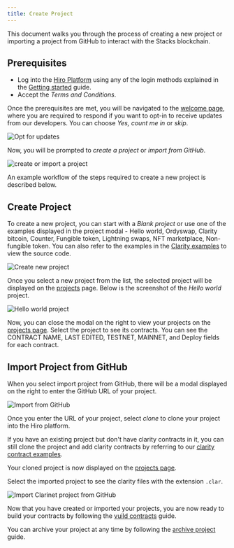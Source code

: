 ```yaml
---
title: Create Project
---
```


This document walks you through the process of creating a new project or importing a project from GitHub to interact with the Stacks blockchain.

## Prerequisites

- Log into the [Hiro Platform](https://platform.hiro.so/) using any of the login methods explained in the [Getting started](getting-started.md) guide.
- Accept the *Terms and Conditions*.

Once the prerequisites are met, you will be navigated to the [welcome page](https://platform.hiro.so/welcome), where you are required to respond if you want to opt-in to receive updates from our developers. You can choose *Yes, count me in* or *skip*.

![Opt for updates](images/opt-for-updates.png)

Now, you will be prompted to *create a project* or *import from GitHub*.

![create or import a project](images/create-or-import-project.png)

An example workflow of the steps required to create a new project is described below.

## Create Project

To create a new project, you can start with a *Blank project* or use one of the examples displayed in the project modal - Hello world, Ordyswap, Clarity bitcoin, Counter, Fungible token, Lightning swaps, NFT marketplace, Non-fungible token. You can also refer to the examples in the [Clarity examples](https://github.com/hirosystems/clarity-examples/tree/main/examples) to view the source code.

![Create new project](images/create-new-project.png)

Once you select a new project from the list, the selected project will be displayed on the [projects](https://platform.hiro.so/projects) page. Below is the screenshot of the *Hello world* project.

![Hello world project](images/hello-world-project.png)

Now, you can close the modal on the right to view your projects on the [projects page](https://platform.hiro.so/projects). Select the project to see its contracts. You can see the CONTRACT NAME, LAST EDITED, TESTNET, MAINNET, and Deploy fields for each contract. 

## Import Project from GitHub

When you select import project from GitHub, there will be a modal displayed on the right to enter the GitHub URL of your project.

![Import from GitHub](images/import-from-github.png)

Once you enter the URL of your project, select *clone* to clone your project into the Hiro platform.

If you have an existing project but don't have clarity contracts in it, you can still clone the project and add clarity contracts by referring to our [clarity contract examples](contract-examples.md).

Your cloned project is now displayed on the [projects page](https://platform.hiro.so/projects).

Select the imported project to see the clarity files with the extension `.clar`.

![Import Clarinet project from GitHub](images/import-clarinet-project.png)

Now that you have created or imported your projects, you are now ready to build your contracts by following the [vuild contracts](build-contract.md) guide.

You can archive your project at any time by following the [archive project](archive-project.md) guide.
